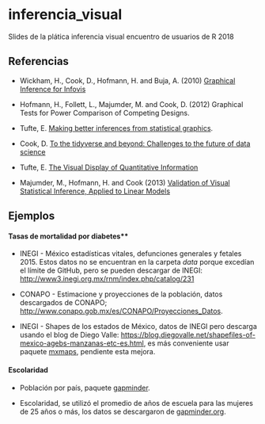 # inferencia_visual
Slides de la plática inferencia visual encuentro de usuarios de R 2018

## Referencias

* Wickham, H., Cook, D., Hofmann, H. and Buja, A. (2010) [Graphical Inference for Infovis](http://stat.wharton.upenn.edu/~buja/PAPERS/Wickham-Cook-Hofmann-Buja-IEEE-TransVizCompGraphics_2010-Graphical%20Inference%20for%20Infovis.pdf)

* Hofmann, H., Follett, L., Majumder, M. and Cook, D. (2012) Graphical Tests for Power Comparison of Competing Designs.

* Tufte, E. [Making better inferences from statistical graphics](http://www.edwardtufte.com/bboard/q-and-a-fetch-msg?msg_id=0003wa).

* Cook, D. [To the tidyverse and beyond: Challenges to the future of data science](http://www.dicook.org/files/rstudio/#1)

* Tufte, E. [The Visual Display of Quantitative Information](https://www.edwardtufte.com/tufte/books_vdqi)

* Majumder, M., Hofmann, H. and Cook (2013) [Validation of Visual Statistical Inference, Applied to Linear Models](http://www.tandfonline.com/doi/abs/10.1080/01621459.2013.808157)

## Ejemplos

#### Tasas de mortalidad por diabetes**

* INEGI - México estadísticas vitales, defunciones generales y fetales 2015. Estos datos no se encuentran en la 
carpeta *data* porque excedían el límite de GitHub, pero se pueden descargar de INEGI: http://www3.inegi.org.mx/rnm/index.php/catalog/231

* CONAPO - Estimacione y proyecciones de la población, datos descargados de CONAPO; http://www.conapo.gob.mx/es/CONAPO/Proyecciones_Datos.

* INEGI - Shapes de los estados de México, datos de INEGI pero descarga usando el blog de Diego Valle: https://blog.diegovalle.net/shapefiles-of-mexico-agebs-manzanas-etc-es.html, es más conveniente usar paquete [mxmaps](https://github.com/diegovalle/mxmaps), pendiente esta mejora.

#### Escolaridad

* Población por país, paquete [gapminder](https://cran.r-project.org/web/packages/gapminder/index.html).

* Escolaridad, se utilizó el promedio de años de escuela para las mujeres de 25 años o más, los datos se descargaron de [gapminder.org](https://www.gapminder.org/tools/#_chart-type=bubbles).




